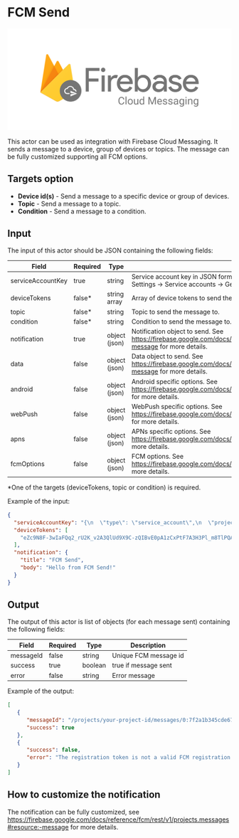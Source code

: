 # FCM Send

![Firebase Cloud Messaging](https://github.com/MFori/apify-fcm-send/blob/master/img/fcm.png?raw=true "Firebase Cloud Messaging")

This actor can be used as integration with Firebase Cloud Messaging. It sends a message to a device, group of
devices or topics. The message can be fully customized supporting all FCM options.

## Targets option

- **Device id(s)** - Send a message to a specific device or group of devices.
- **Topic** - Send a message to a topic.
- **Condition** - Send a message to a condition.

## Input

The input of this actor should be JSON containing the following fields:

| Field             | Required | Type          | Description                                                                                                                                   |
|-------------------|----------|---------------|-----------------------------------------------------------------------------------------------------------------------------------------------|
| serviceAccountKey | true     | string        | Service account key in JSON format. You can get it from Firebase Console -> Project Settings -> Service accounts -> Generate new private key. |
| deviceTokens      | false*   | string array  | Array of device tokens to send the message to.                                                                                                |
| topic             | false*   | string        | Topic to send the message to.                                                                                                                 |
| condition         | false*   | string        | Condition to send the message to.                                                                                                             |
| notification      | true     | object (json) | Notification object to send. See https://firebase.google.com/docs/reference/fcm/rest/v1/projects.messages#resource:-message for more details. |
| data              | false    | object (json) | Data object to send. See https://firebase.google.com/docs/reference/fcm/rest/v1/projects.messages#resource:-message for more details.         |
| android           | false    | object (json) | Android specific options. See https://firebase.google.com/docs/reference/fcm/rest/v1/projects.messages#androidconfig for more details.        |
| webPush           | false    | object (json) | WebPush specific options. See https://firebase.google.com/docs/reference/fcm/rest/v1/projects.messages#webpushconfig for more details.        |
| apns              | false    | object (json) | APNs specific options. See https://firebase.google.com/docs/reference/fcm/rest/v1/projects.messages#apnsconfig for more details.              |
| fcmOptions        | false    | object (json) | FCM options. See https://firebase.google.com/docs/reference/fcm/rest/v1/projects.messages#fcmoptions for more details.                        |

*One of the targets (deviceTokens, topic or condition) is required.

Example of the input:

```json
{
  "serviceAccountKey": "{\n  \"type\": \"service_account\",\n  \"project_id\": \"your-project-id\",\n  \"private_key_id\": \"someprivatekeyid1234567890abcdef\",\n  \"private_key\": \"-----BEGIN PRIVATE KEY-----\\nMIIEvQIBADANBgkqhkiG9w0BAQEFAASC...\\n-----END PRIVATE KEY-----\\n\",\n  \"client_email\": \"firebase-adminsdk-abcde@your-project-id.iam.gserviceaccount.com\",\n  \"client_id\": \"123456789012345678901\",\n  \"auth_uri\": \"https://accounts.google.com/o/oauth2/auth\",\n  \"token_uri\": \"https://oauth2.googleapis.com/token\",\n  \"auth_provider_x509_cert_url\": \"https://www.googleapis.com/oauth2/v1/certs\",\n  \"client_x509_cert_url\": \"https://www.googleapis.com/robot/v1/metadata/x509/firebase-adminsdk-abcde%40your-project-id.iam.gserviceaccount.com\"\n}",
  "deviceTokens": [
    "eZc9N8F-3wIaFQq2_rU2K_v2A3QlUd9X9C-zQIBvE0pA1zCxPtF7A3H3Pl_m8TlPQAlnvlH2WmD4kKz3WodL8w"
  ],
  "notification": {
    "title": "FCM Send",
    "body": "Hello from FCM Send!"
  }
}
```

## Output

The output of this actor is list of objects (for each message sent) containing the following fields:

| Field     | Required | Type    | Description           |
|-----------|----------|---------|-----------------------|
| messageId | false    | string  | Unique FCM message id |
| success   | true     | boolean | true if message sent  |
| error     | false    | string  | Error message         |

Example of the output:

```json
[
   {
      "messageId": "/projects/your-project-id/messages/0:7f2a1b345cde678f9120abcd34567890",
      "success": true
   },
   {
      "success": false,
      "error": "The registration token is not a valid FCM registration token"
   }
]
```

## How to customize the notification

The notification can be fully customized, see https://firebase.google.com/docs/reference/fcm/rest/v1/projects.messages#resource:-message for more details.
